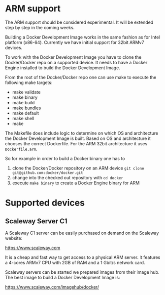 # ARM support

The ARM support should be considered experimental. It will be extended step by step in the coming weeks.

Building a Docker Development Image works in the same fashion as for Intel platform (x86-64).
Currently we have initial support for 32bit ARMv7 devices.

To work with the Docker Development Image you have to clone the Docker/Docker repo on a supported device.
It needs to have a Docker Engine installed to build the Docker Development Image.

From the root of the Docker/Docker repo one can use make to execute the following make targets:
- make validate
- make binary
- make build
- make bundles
- make default
- make shell
- make

The Makefile does include logic to determine on which OS and architecture the Docker Development Image is built.
Based on OS and architecture it chooses the correct Dockerfile.
For the ARM 32bit architecture it uses `Dockerfile.arm`.

So for example in order to build a Docker binary one has to
1. clone the Docker/Docker repository on an ARM device `git clone git@github.com:docker/docker.git`
2. change into the checked out repository with `cd docker`
3. execute `make binary` to create a Docker Engine binary for ARM

# Supported devices

## Scaleway Server C1
A Scaleway C1 server can be easily purchased on demand on the Scaleway website:

https://www.scaleway.com

It is a cheap and fast way to get access to a physical ARM server.
It features a 4-cores ARMv7 CPU with 2GB of RAM and a 1 Gbit/s network card.

Scaleway servers can be started we prepared images from their image hub.
The best image to build a Docker Development Image is:

https://www.scaleway.com/imagehub/docker/
